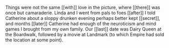 Things were not the same [[with]] love in the picture, where [[there]] was once but camaraderie. Linda and I went from pals to foes [[after]] I told Catherine about a sloppy drunken evening perhaps better kept [[secret]], and months [[later]] Catherine had enough of the neuroticism and mind games I brought from my own family. Our [[last]] date was Dairy Queen at the Boardwalk, followed by a movie at Landmark (to which Empire had sold the location at some point). 